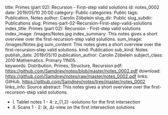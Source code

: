 title:      		Primes (part 02): Recursion - First-step valid solutions
id:                 notes_0002
date:       		2019/05/10 20:00
category:		    Public
categories:		    Public
tags:       		Publication, Notes
author:     		Carolin Zöbelein
slug_dir:           Public
slug_subdir:        Publications
slug:       		Primes-part-02-Recursion-First-step-valid-solutions
index_title:		Primes (part 02): Recursion - First-step valid solutions
index_image:        /images/Notes.jpg
index_summary:		This notes gives a short overview over the first-recursion-step valid solutions.
sum_image:			/images/Notes.jpg
sum_content:		This notes gives a short overview over the first-recursion-step valid solutions.
kind:               Publication
sub_kind:           Notes
publish_date:       2019/05/10
publication_author: Carolin Zöbelein
subject_class:      2010 Mathematics. Primary 11N05.	
keywords:           Distribution, Primes, Structure, Recursion
pdf:                https://github.com/Samdney/notes/blob/master/notes_0002.pdf
download:           https://github.com/Samdney/notes/raw/master/notes_0002.pdf
links:              GitHub, https://github.com/Samdney/notes/tree/master/notes_0002
links_info:         Source
abstract:           This notes gives a short overview over the first-recursion-step valid solutions.


* I. Tablet notes 1 - 4: z_{1,2} -solutions for the first intersection
* II. Scans 1 - 2: (k, ∆)-view on the first intersection solutions

